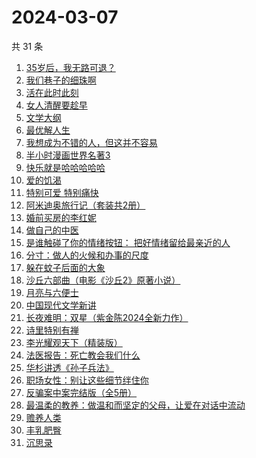 # 2024-03-07

共 31 条

<!-- BEGIN WEREAD -->
<!-- 最后更新时间 2024-03-07 17:01:07 +0800 -->
1. [35岁后，我无路可退？](https://weread.qq.com/web/bookDetail/3ec32660813ab898eg0136a2)
1. [我们巷子的细珠啊](https://weread.qq.com/web/bookDetail/e9632490813ab8976g010e69)
1. [活在此时此刻](https://weread.qq.com/web/bookDetail/e283207071728722e28cb43)
1. [女人清醒要趁早](https://weread.qq.com/web/bookDetail/2e7327605caab62e79f0fac)
1. [文学大纲](https://weread.qq.com/web/bookDetail/ab332c30813ab8977g013023)
1. [最优解人生](https://weread.qq.com/web/bookDetail/87b327c0813ab7c11g01944b)
1. [我想成为不错的人，但这并不容易](https://weread.qq.com/web/bookDetail/45f32de0813ab898cg01475d)
1. [半小时漫画世界名著3](https://weread.qq.com/web/bookDetail/d4a32840813ab777dg011f08)
1. [快乐就是哈哈哈哈哈](https://weread.qq.com/web/bookDetail/0c632db0813ab708ag0170b2)
1. [爱的饥渴](https://weread.qq.com/web/bookDetail/97d32bd0813ab67dag015a37)
1. [特别可爱 特别痛快](https://weread.qq.com/web/bookDetail/11a32e307237179611aa8ec)
1. [阿米迪奥旅行记（套装共2册）](https://weread.qq.com/web/bookDetail/25e32f40813ab7fdbg0110c8)
1. [婚前买房的李红妮](https://weread.qq.com/web/bookDetail/a56323f0813ab8752g01251c)
1. [做自己的中医](https://weread.qq.com/web/bookDetail/67932ef07279333d679cb7a)
1. [是谁触碰了你的情绪按钮： 把好情绪留给最亲近的人](https://weread.qq.com/web/bookDetail/fb5323a0724b1404fb528b4)
1. [分寸：做人的火候和办事的尺度](https://weread.qq.com/web/bookDetail/ab1324c054d509ab1a81372)
1. [躲在蚊子后面的大象](https://weread.qq.com/web/bookDetail/bfc32800813ab883bg0165f3)
1. [沙丘六部曲（电影《沙丘2》原著小说）](https://weread.qq.com/web/bookDetail/a7b321607199d7fba7bb736)
1. [月亮与六便士](https://weread.qq.com/web/bookDetail/357321807247960b357a876)
1. [中国现代文学新讲](https://weread.qq.com/web/bookDetail/22332f10813ab84c4g012b62)
1. [长夜难明：双星（紫金陈2024全新力作）](https://weread.qq.com/web/bookDetail/b5632fe0813ab88a5g014348)
1. [诗里特别有禅](https://weread.qq.com/web/bookDetail/ef432df0534c9bef4915ebb)
1. [李光耀观天下（精装版）](https://weread.qq.com/web/bookDetail/63c32e90813ab844ag014d47)
1. [法医报告：死亡教会我们什么](https://weread.qq.com/web/bookDetail/dd9322c071ca61afdd9b4d0)
1. [华杉讲透《孙子兵法》](https://weread.qq.com/web/bookDetail/df53233058b19fdf50fa893)
1. [职场女性：别让这些细节绊住你](https://weread.qq.com/web/bookDetail/9d832b2072a730499d822df)
1. [反骗案中案完结版（全5册）](https://weread.qq.com/web/bookDetail/84a32180727df64784aa59b)
1. [最温柔的教养：做温和而坚定的父母，让爱在对话中流动](https://weread.qq.com/web/bookDetail/7ea32a20813ab78beg01381b)
1. [赡养人类](https://weread.qq.com/web/bookDetail/a783203071eb6320a789765)
1. [丰乳肥臀](https://weread.qq.com/web/bookDetail/ea532d2071938fb5ea51430)
1. [沉思录](https://weread.qq.com/web/bookDetail/5ce32e707198e43e5ce7fe4)
<!-- END WEREAD -->